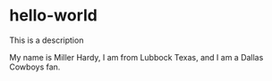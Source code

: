 # hello-world
This is a description

My name is Miller Hardy, I am from Lubbock Texas, and I am a Dallas Cowboys fan. 
